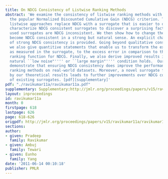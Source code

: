 ```yaml
---
title: On NDCG Consistency of Listwise Ranking Methods
abstract: 'We examine the consistency of listwise ranking methods with respect to
  the popular Normalized Discounted Cumulative Gain (NDCG) criterion. The most successful
  listwise approaches replace NDCG with a surrogate that is easier to optimize. We
  characterize NDCG consistent surrogates to discover a surprising fact: several commonly
  used surrogates are NDCG inconsistent. We then show how to change them so that they
  become NDCG consistent in a strong but natural sense. An explicit characterization
  of strong NDCG consistency is provided. Going beyond qualitative consistency considerations,
  we also give quantitive statements that enable us to transform the excess error,
  as measured in the surrogate, to the excess error in comparison to the Bayes optimal
  ranking function for NDCG. Finally, we also derive improved results if a certain
  natural ``low noise"'''' or ``large margin"'''' condition holds.  Our experiments
  demonstrate that ensuring NDCG consistency does improve the performance of listwise
  ranking methods on real-world datasets. Moreover, a novel surrogate function suggested
  by our theoretical results leads to further improvements over NDCG consistent versions
  of existing surrogates. [pdf][supplementary]'
pdf: "./ravikumar11a/ravikumar11a.pdf"
supplementary: Supplementary:http://jmlr.org/proceedings/papers/v15/ravikumar11a/ravikumar11aSupple.pdf
layout: inproceedings
id: ravikumar11a
month: 0
firstpage: 618
lastpage: 626
page: 618-626
origpdf: http://jmlr.org/proceedings/papers/v15/ravikumar11a/ravikumar11a.pdf
sections: 
author:
- given: Pradeep
  family: Ravikumar
- given: Ambuj
  family: Tewari
- given: Eunho
  family: Yang
date: '2011-06-14 00:10:18'
publisher: PMLR
---
```

